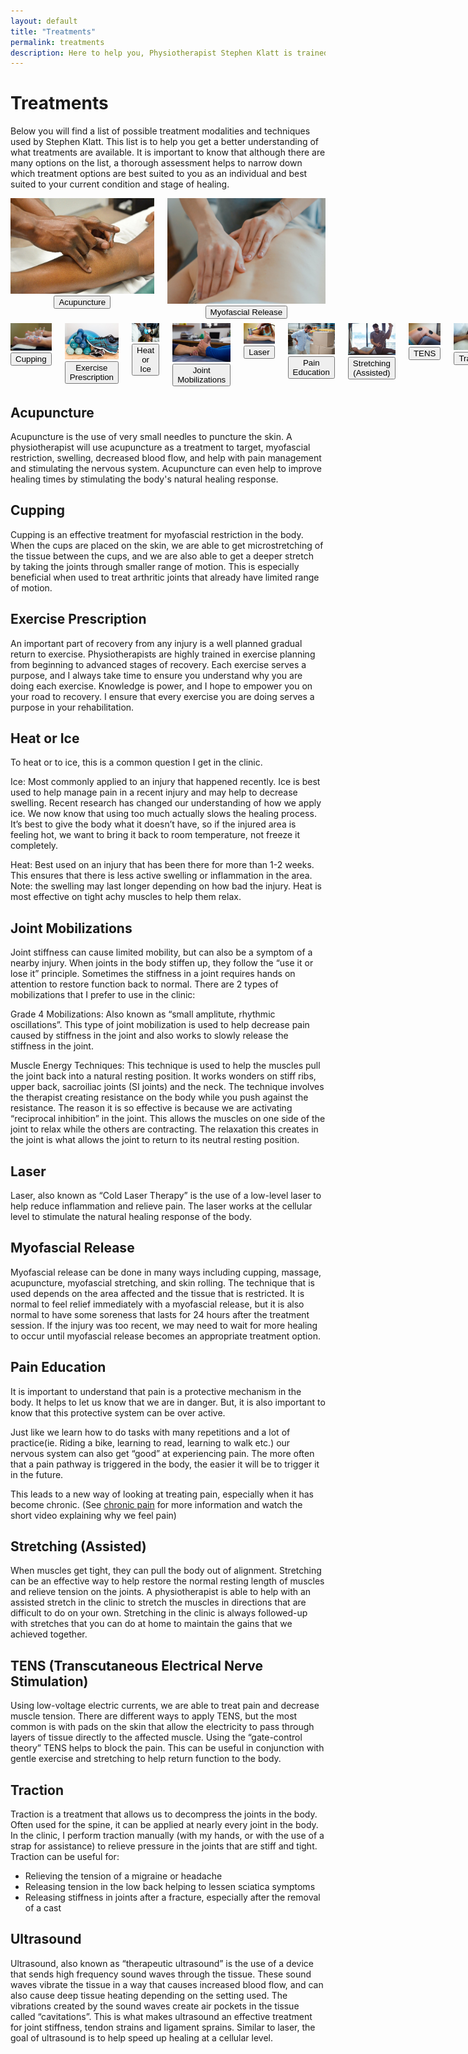 ```yaml
---
layout: default
title: "Treatments"
permalink: treatments
description: Here to help you, Physiotherapist Stephen Klatt is trained in a variety of treatment modalities and techniques.
---
```

# Treatments

Below you will find a list of possible treatment modalities and techniques used by Stephen Klatt. This list is to help you get a better understanding of what treatments are available. It is important to know that although there are many options on the list, a thorough assessment helps to narrow down which treatment options are best suited to you as an individual and best suited to your current condition and stage of healing.

<div class="columns" style="text-align:center;">
<li style="list-style-type:none;">  
<img class="no-shadows" style="padding: 0 0 0 0;" src="https://raw.githubusercontent.com/klattphysio/klattphysio.github.io/master/_pictures/01acupuncture32.jpg" alt="Acupuncture Winnipeg Physiotherapist" title="Acupuncture" width="299">
<a href="#acupuncture"> <button class="myButton">Acupuncture</button> </a></li>

<li style="list-style-type:none;">
<img class="no-shadows" style="padding: 0 0 0 0;" src="https://raw.githubusercontent.com/klattphysio/klattphysio.github.io/master/_pictures/08myofascialrelease32.jpg" alt="Myofascial Release Winnipeg Physiotherapist" title="Myofascial Release" width="299">
<a href="#myofascial release"> <button class="myButton">Myofascial Release</button> </a></li>
</div>

<div class="columns" style="text-align:center;">
<li style="list-style-type:none;">
<img class="no-shadows" style="padding: 0.5em 0 0 0;" src="https://raw.githubusercontent.com/klattphysio/klattphysio.github.io/master/_pictures/02cupping32.jpg" alt="Myofascial Cupping Winnipeg Physiotherapist" title="Myofascial Cupping" width="299">
<a href="#cupping"> <button class="myButton">Cupping</button> </a></li>

<li style="list-style-type:none;">
<img class="no-shadows" style="padding: 0.5em 0 0 0;" src="https://raw.githubusercontent.com/klattphysio/klattphysio.github.io/master/_pictures/04exerciseprescription32.jpg" alt="Exercise Prescription Winnipeg Physiotherapist" title="Exercise Prescription" width="299">
<a href="#exercise prescription"> <button class="myButton">Exercise Prescription</button> </a></li>

<li style="list-style-type:none;">
<img class="no-shadows" style="padding: 0.5em 0 0 0;" src="https://raw.githubusercontent.com/klattphysio/klattphysio.github.io/master/_pictures/05ice32.jpg" alt="Heat or Ice Winnipeg Physiotherapist" title="Heat or Ice" width="299">
<a href="#heat or ice"> <button class="myButton">Heat or Ice</button> </a></li>

<li style="list-style-type:none;">
<img class="no-shadows" style="padding: 0.5em 0 0 0;" src="https://raw.githubusercontent.com/klattphysio/klattphysio.github.io/master/_pictures/06jointmobilization32.jpg" alt="Joint Mobilizations Winnipeg Physiotherapist" title="Joint Mobilizations" width="299">
<a href="#joint mobilizations"> <button class="myButton">Joint Mobilizations</button> </a></li>

<li style="list-style-type:none;">
<img class="no-shadows" style="padding: 0.5em 0 0 0;" src="https://raw.githubusercontent.com/klattphysio/klattphysio.github.io/master/_pictures/07laser32.jpg" alt="Laser Winnipeg Physiotherapist" title="Laser" width="299">
<a href="#laser"> <button class="myButton">Laser</button> </a></li>

<li style="list-style-type:none;">
<img class="no-shadows" style="padding: 0.5em 0 0 0;" src="https://raw.githubusercontent.com/klattphysio/klattphysio.github.io/master/_pictures/09paineducation32.jpg" alt="Pain Education Winnipeg Physiotherapist" title="Pain Education" width="299"> 
<a href="#pain education"> <button class="myButton">Pain Education</button> </a></li>

<li style="list-style-type:none;">
<img class="no-shadows" style="padding: 0.5em 0 0 0;" src="https://raw.githubusercontent.com/klattphysio/klattphysio.github.io/master/_pictures/10assistedstretching32.jpg" alt="Assisted Stretching Winnipeg Physiotherapist" title="Assisted Stretching" width="299">
<a href="#stretching"> <button class="myButton">Stretching (Assisted)</button> </a></li>

<li style="list-style-type:none;">
<img class="no-shadows" style="padding: 0.5em 0 0 0;" src="https://raw.githubusercontent.com/klattphysio/klattphysio.github.io/master/_pictures/12TENS32.jpg" alt="TENS Winnipeg Physiotherapist" title="TENS" width="299">
<a href="#tens"> <button class="myButton">TENS</button> </a></li>

<li style="list-style-type:none;">
<img class="no-shadows" style="padding: 0.5em 0 0 0;" src="https://raw.githubusercontent.com/klattphysio/klattphysio.github.io/master/_pictures/12traction32.jpg" alt="Traction Winnipeg Physiotherapist" title="Traction" width="299">
<a href="#traction"> <button class="myButton">Traction</button> </a></li>

<li style="list-style-type:none;">
<img class="no-shadows" style="padding: 0.5em 0 0 0;" src="https://raw.githubusercontent.com/klattphysio/klattphysio.github.io/master/_pictures/14ultrasound32.jpg" alt="Ultrasound Winnipeg Physiotherapist" title="Ultrasound" width="299">
<a href="#ultrasound"> <button class="myButton">Ultrasound</button> </a></li>
</div>

## Acupuncture <a class="anchor" id="acupuncture"></a>

Acupuncture is the use of very small needles to puncture the skin. A physiotherapist will use acupuncture as a treatment to target, myofascial restriction, swelling, decreased blood flow, and help with pain management and stimulating the nervous system. Acupuncture can even help to improve healing times by stimulating the body's natural healing response.

## Cupping <a class="anchor" id="cupping"></a>

Cupping is an effective treatment for myofascial restriction in the body. When the cups are placed on the skin, we are able to get microstretching of the tissue between the cups, and we are also able to get a deeper stretch by taking the joints through smaller range of motion. This is especially beneficial when used to treat arthritic joints that already have limited range of motion.

## Exercise Prescription <a class="anchor" id="exercise prescription"></a>

An important part of recovery from any injury is a well planned gradual return to exercise. Physiotherapists are highly trained in exercise planning from beginning to advanced stages of recovery. Each exercise serves a purpose, and I always take time to ensure you understand why you are doing each exercise. Knowledge is power, and I hope to empower you on your road to recovery. I ensure that every exercise you are doing serves a purpose in your rehabilitation.

## Heat or Ice <a class="anchor" name="heat or ice"></a>

To heat or to ice, this is a common question I get in the clinic.

Ice: Most commonly applied to an injury that happened recently. Ice is best used to help manage pain in a recent injury and may help to decrease swelling. Recent research has changed our understanding of how we apply ice. We now know that using too much actually slows the healing process. It’s best to give the body what it doesn’t have, so if the injured area is feeling hot, we want to bring it back to room temperature, not freeze it completely.

Heat: Best used on an injury that has been there for more than 1-2 weeks. This ensures that there is less active swelling or inflammation in the area. Note: the swelling may last longer depending on how bad the injury. Heat is most effective on tight achy muscles to help them relax.

## Joint Mobilizations <a class="anchor" name="joint mobilizations"></a>

Joint stiffness can cause limited mobility, but can also be a symptom of a nearby injury. When joints in the body stiffen up, they follow the “use it or lose it” principle. Sometimes the stiffness in a joint requires hands on attention to restore function back to normal. There are 2 types of mobilizations that I prefer to use in the clinic:

Grade 4 Mobilizations: Also known as “small amplitute, rhythmic oscillations”. This type of joint mobilization is used to help decrease pain caused by stiffness in the joint and also works to slowly release the stiffness in the joint.

Muscle Energy Techniques: This technique is used to help the muscles pull the joint back into a natural resting position. It works wonders on stiff ribs, upper back, sacroiliac joints (SI joints) and the neck. The technique involves the therapist creating resistance on the body while you push against the resistance. The reason it is so effective is because we are activating “reciprocal inhibition” in the joint. This allows the muscles on one side of the joint to relax while the others are contracting. The relaxation this creates in the joint is what allows the joint to return to its neutral resting position. 

## Laser <a class="anchor" name="laser"></a>

Laser, also known as “Cold Laser Therapy” is the use of a low-level laser to help reduce inflammation and relieve pain. The laser works at the cellular level to stimulate the natural healing response of the body. 

## Myofascial Release <a class="anchor" name="myofascial release"></a>

Myofascial release can be done in many ways including cupping, massage, acupuncture, myofascial stretching, and skin rolling. The technique that is used depends on the area affected and the tissue that is restricted. It is normal to feel relief immediately with a myofascial release, but it is also normal to have some soreness that lasts for 24 hours after the treatment session. If the injury was too recent, we may need to wait for more healing to occur until myofascial release becomes an appropriate treatment option.

## Pain Education <a class="anchor" name="pain education"></a>

It is important to understand that pain is a protective mechanism in the body. It helps to let us know that we are in danger. But, it is also important to know that this protective system can be over active.

Just like we learn how to do tasks with many repetitions and a lot of practice(ie. Riding a bike, learning to read, learning to walk etc.) our nervous system can also get “good” at experiencing pain. The more often that a pain pathway is triggered in the body, the easier it will be to trigger it in the future.

This leads to a new way of looking at treating pain, especially when it has become chronic. (See [chronic pain](https://www.klattphysio.ca/conditions#Chronic%20Pain) for more information and watch the short video explaining why we feel pain)

## Stretching (Assisted) <a class="anchor" name="stretching"></a>

When muscles get tight, they can pull the body out of alignment. Stretching can be an effective way to help restore the normal resting length of muscles and relieve tension on the joints. A physiotherapist is able to help with an assisted stretch in the clinic to stretch the muscles in directions that are difficult to do on your own. Stretching in the clinic is always followed-up with stretches that you can do at home to maintain the gains that we achieved together.

## TENS (Transcutaneous Electrical Nerve Stimulation) <a class="anchor" name="tens"></a>

Using low-voltage electric currents, we are able to treat pain and decrease muscle tension. There are different ways to apply TENS, but the most common is with pads on the skin that allow the electricity to pass through layers of tissue directly to the affected muscle. Using the “gate-control theory” TENS helps to block the pain. This can be useful in conjunction with gentle exercise and stretching to help return function to the body.

## Traction <a class="anchor" name="traction"></a>

Traction is a treatment that allows us to decompress the joints in the body. Often used for the spine, it can be applied at nearly every joint in the body. In the clinic, I perform traction manually (with my hands, or with the use of a strap for assistance) to relieve pressure in the joints that are stiff and tight. Traction can be useful for:

* Relieving the tension of a migraine or headache
* Releasing tension in the low back helping to lessen sciatica symptoms
* Releasing stiffness in joints after a fracture, especially after the removal of a cast

## Ultrasound <a class="anchor" name="ultrasound"></a>

Ultrasound, also known as “therapeutic ultrasound” is the use of a device that sends high frequency sound waves through the tissue. These sound waves vibrate the tissue in a way that causes increased blood flow, and can also cause deep tissue heating depending on the setting used. The vibrations created by the sound waves create air pockets in the tissue called “cavitations”. This is what makes ultrasound an effective treatment for joint stiffness, tendon strains and ligament sprains. Similar to laser, the goal of ultrasound is to help speed up healing at a cellular level.

